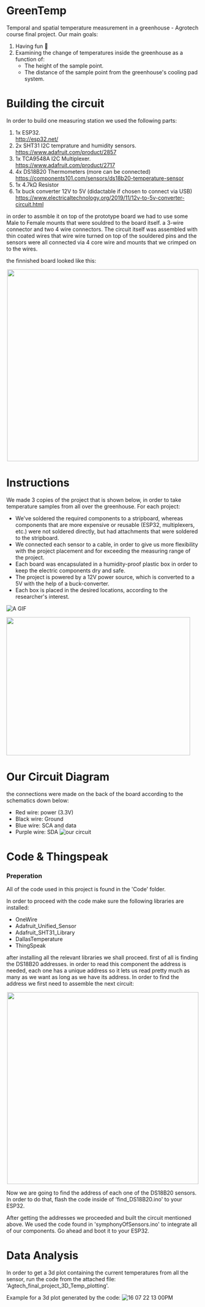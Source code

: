 # GreenTemp
Temporal and spatial temperature measurement in a greenhouse - Agrotech course final project.
Our main goals:
1. Having fun 🥳
2. Examining the change of temperatures inside the greenhouse as a function of:
    - The height of the sample point.
    - The distance of the sample point from the greenhouse's cooling pad system.

# Building the circuit
In order to build one measuring station we used the following parts:
1. 1x ESP32.<br>
    http://esp32.net/
2. 2x SHT31 I2C temprature and humidity sensors.<br>
    https://www.adafruit.com/product/2857
3. 1x TCA9548A I2C Multiplexer.<br>
    https://www.adafruit.com/product/2717
4. 4x DS18B20 Thermometers (more can be connected)<br>
    https://components101.com/sensors/ds18b20-temperature-sensor
5. 1x 4.7kΩ Resistor
6. 1x buck converter 12V to 5V (didactable if chosen to connect via USB)<br>
    https://www.electricaltechnology.org/2019/11/12v-to-5v-converter-circuit.html

in order to assmble it on top of the prototype board we had to use some Male to Female mounts that were souldred to the board itself. a 3-wire connector and two 4 wire connectors. The circuit itself was assembled with thin coated wires that wire wire turned on top of the souldered pins and the sensors were all connected via 4 core wire and mounts that we crimped on to the wires.

the finnished board looked like this:
<p align="center">
<img src="https://user-images.githubusercontent.com/107586157/176545093-fced8147-ff82-42ee-ba7c-0c1321bde8c0.jpg" width="500">
</p>



# Instructions
We made 3 copies of the project that is shown below, in order to take temperature samples from all over the greenhouse.
For each project:
- We've soldered the required components to a stripboard, whereas components that are more expensive or reusable (ESP32, multiplexers, etc.) were not soldered directly, but had attachments that were soldered to the stripboard.
- We connected each sensor to a cable, in order to give us more flexibility with the project placement and for exceeding the measuring range of the project.
- Each board was encapsulated in a humidity-proof plastic box in order to keep the electric components dry and safe.
- The project is powered by a 12V power source, which is converted to a 5V with the help of a buck-converter.
- Each box is placed in the desired locations, according to the researcher's interest.

![A GIF](https://media1.giphy.com/media/xUNd9Z3IC4IwJ1uLjG/giphy.gif?cid=ecf05e47fbe75gfwukjvw7pw0nf0wnh708c2cdkuaogn1j3m&rid=giphy.gif&ct=g)
<p>
    <img src="https://media1.giphy.com/media/xUNd9Z3IC4IwJ1uLjG/giphy.gif?cid=ecf05e47fbe75gfwukjvw7pw0nf0wnh708c2cdkuaogn1j3m&rid=giphy.gif&ct=g" width="480" height="360" frameBorder="0">
</p>

# Our Circuit Diagram
the connections were made on the back of the board according to the schematics down below:

- Red wire: power (3.3V)
- Black wire: Ground
- Blue wire: SCA and data
- Purple wire: SDA
![our circuit](https://user-images.githubusercontent.com/107586157/176541063-b7465c39-da76-41f2-b240-bf56e5ab83b7.jpg)
# Code & Thingspeak
### Preperation ###
All of the code used in this project is found in the 'Code' folder.

In order to proceed with the code make sure the following libraries are installed:
- OneWire
- Adafruit_Unified_Sensor
- Adafruit_SHT31_Library
- DallasTemperature
- ThingSpeak

after installing all the relevant libraries we shall proceed.
first of all is finding the DS18B20 addresses. in order to read this component the address is needed, each one has a unique address so it lets us read pretty much as many as we want as long as we have its address.
In order to find the address we first need to assemble the next circuit:
<p align="center">
<img src="https://user-images.githubusercontent.com/107586157/177033550-8902eeaa-9344-484f-84fa-824816cc395d.jpg" width="500">
</p>

Now we are going to find the address of each one of the DS18B20 sensors. 
In order to do that, flash the code inside of 'find_DS18B20.ino' to your ESP32.

After getting the addresses we proceeded and built the circuit mentioned above. We used the code found in 'symphonyOfSensors.ino' to integrate all of our components.
Go ahead and boot it to your ESP32.




# Data Analysis
In order to get a 3d plot containing the current temperatures from all the sensor, run the code from the attached file: 'Agtech_final_project_3D_Temp_plotting'.

Example for a 3d plot generated by the code:
![16 07 22 13 00PM](https://user-images.githubusercontent.com/101471376/179350166-53a21ea5-4fd9-4407-a724-bfb912f72c4f.png)


